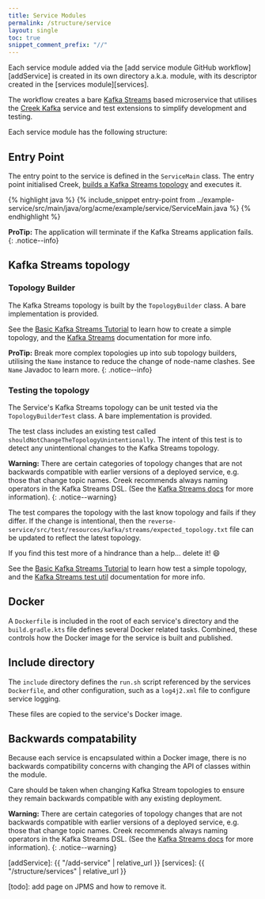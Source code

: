 ```yaml
---
title: Service Modules
permalink: /structure/service
layout: single
toc: true
snippet_comment_prefix: "//"
---
```


Each service module added via the [add service module GitHub workflow][addService] is created in its own
directory a.k.a. module, with its descriptor created in the [services module][services].

The workflow creates a bare [Kafka Streams][kafkaStreams] based microservice that utilises the [Creek Kafka][creekKafka]
service and test extensions to simplify development and testing.

Each service module has the following structure:

## Entry Point

The entry point to the service is defined in the `ServiceMain` class. 
The entry point initialised Creek, [builds a Kafka Streams topology](#topology-builder) and executes it.

{% highlight java %}
{% include_snippet entry-point from ../example-service/src/main/java/org/acme/example/service/ServiceMain.java %}
{% endhighlight %}

**ProTip:** The application will terminate if the Kafka Streams application fails.
{: .notice--info}

## Kafka Streams topology

### Topology Builder

The Kafka Streams topology is built by the `TopologyBuilder` class. A bare implementation is provided.

See the [Basic Kafka Streams Tutorial][tutorial] to learn how to create a simple topology, 
and the [Kafka Streams][kafkaStreams] documentation for more info.

**ProTip:** Break more complex topologies up into sub topology builders, utilising the `Name` instance 
to reduce the change of node-name clashes. See `Name` Javadoc to learn more.
{: .notice--info}

### Testing the topology

The Service's Kafka Streams topology can be unit tested via the `TopologyBuilderTest` class. 
A bare implementation is provided.

The test class includes an existing test called `shouldNotChangeTheTopologyUnintentionally`.
The intent of this test is to detect any unintentional changes to the Kafka Streams topology.

**Warning:** There are certain categories of topology changes that are not backwards compatible with earlier versions
of a deployed service, e.g. those that change topic names.
Creek recommends always naming operators in the Kafka Streams DSL. (See the [Kafka Streams docs][kafkaStreams] for more information).
{: .notice--warning}

The test compares the topology with the last know topology and fails if they differ.
If the change is intentional, then the `reverse-service/src/test/resources/kafka/streams/expected_topology.txt`
file can be updated to reflect the latest topology.

If you find this test more of a hindrance than a help... delete it! :smile:

See the [Basic Kafka Streams Tutorial][tutorial] to learn how test a simple topology,
and the [Kafka Streams test util][ksTestUtil] documentation for more info.

## Docker

A `Dockerfile` is included in the root of each service's directory and the `build.gradle.kts` file
defines several Docker related tasks. Combined, these controls how the Docker image for the service is built
and published.

## Include directory

The `include` directory defines the `run.sh` script referenced by the services `Dockerfile`, and other configuration,
such as a `log4j2.xml` file to configure service logging.

These files are copied to the service's Docker image.

## Backwards compatability

Because each service is encapsulated within a Docker image, there is no backwards compatibility concerns with changing
the API of classes within the module. 

Care should be taken when changing Kafka Stream topologies to ensure they remain backwards compatible with any
existing deployment.

**Warning:** There are certain categories of topology changes that are not backwards compatible with earlier versions
of a deployed service, e.g. those that change topic names.
Creek recommends always naming operators in the Kafka Streams DSL. (See the [Kafka Streams docs][kafkaStreams] for more information).
{: .notice--warning}

[kafkaStreams]: https://kafka.apache.org/documentation/streams/
[ksTestUtil]: https://kafka.apache.org/documentation/streams/developer-guide/testing.html
[creekKafka]: https://github.com/creek-service/creek-kafka
[tutorial]: https://www.creekservice.org/basic-kafka-streams-demo/
[addService]: {{ "/add-service" | relative_url }}
[services]: {{ "/structure/services" | relative_url }}

[todo]: add page on JPMS and how to remove it.